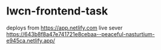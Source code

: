 # Iwcn-frontend-task
deploys  from https://app.netlify.com 
live sever https://643b8f8a47e741721e8cebaa--peaceful-nasturtium-e945ca.netlify.app/

